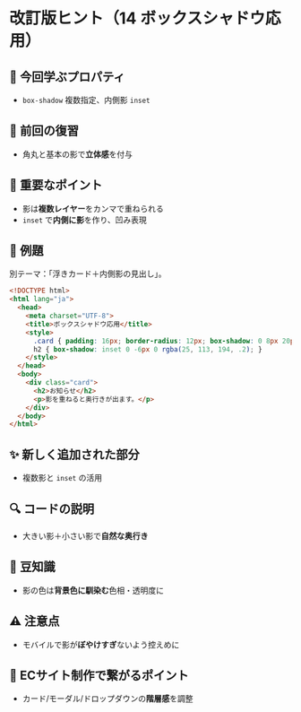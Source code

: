 # 改訂版ヒント（14 ボックスシャドウ応用）

## 🧩 今回学ぶプロパティ
- `box-shadow` 複数指定、内側影 `inset`

## 🔁 前回の復習
- 角丸と基本の影で**立体感**を付与

## 📌 重要なポイント
- 影は**複数レイヤー**をカンマで重ねられる
- `inset` で**内側に影**を作り、凹み表現

## 🧪 例題
別テーマ：「浮きカード＋内側影の見出し」。

```html
<!DOCTYPE html>
<html lang="ja">
  <head>
    <meta charset="UTF-8">
    <title>ボックスシャドウ応用</title>
    <style>
      .card { padding: 16px; border-radius: 12px; box-shadow: 0 8px 20px rgba(0,0,0,.12), 0 2px 6px rgba(0,0,0,.06); }
      h2 { box-shadow: inset 0 -6px 0 rgba(25, 113, 194, .2); }
    </style>
  </head>
  <body>
    <div class="card">
      <h2>お知らせ</h2>
      <p>影を重ねると奥行きが出ます。</p>
    </div>
  </body>
</html>
```

## ✨ 新しく追加された部分
- 複数影と `inset` の活用

## 🔍 コードの説明
- 大きい影＋小さい影で**自然な奥行き**

## 📖 豆知識
- 影の色は**背景色に馴染む**色相・透明度に

## ⚠️ 注意点
- モバイルで影が**ぼやけすぎ**ないよう控えめに

## 🛒 ECサイト制作で繋がるポイント
- カード/モーダル/ドロップダウンの**階層感**を調整